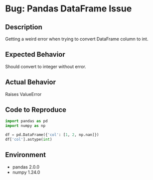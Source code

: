 # Bug: Pandas DataFrame Issue

## Description

Getting a weird error when trying to convert DataFrame column to int.

## Expected Behavior

Should convert to integer without error.

## Actual Behavior

Raises ValueError

## Code to Reproduce

```python
import pandas as pd
import numpy as np

df = pd.DataFrame({'col': [1, 2, np.nan]})
df['col'].astype(int)
```

## Environment

- pandas 2.0.0
- numpy 1.24.0
